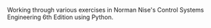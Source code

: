 Working through various exercises in Norman Nise's Control Systems Engineering 6th Edition using Python.
